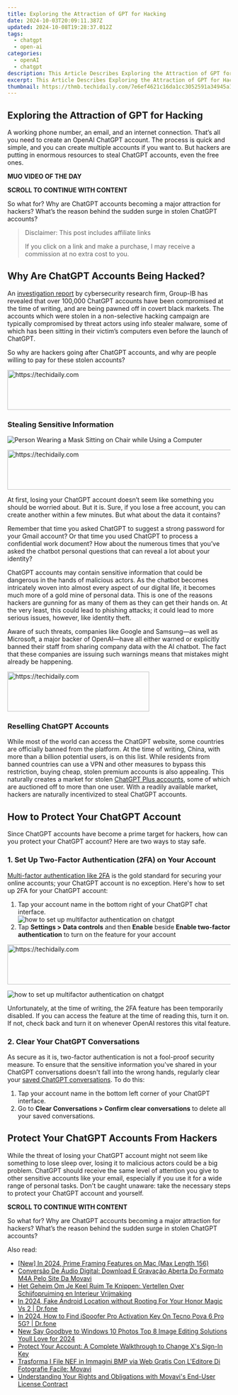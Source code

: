 ```yaml
---
title: Exploring the Attraction of GPT for Hacking
date: 2024-10-03T20:09:11.387Z
updated: 2024-10-08T19:28:37.012Z
tags:
  - chatgpt
  - open-ai
categories:
  - openAI
  - chatgpt
description: This Article Describes Exploring the Attraction of GPT for Hacking
excerpt: This Article Describes Exploring the Attraction of GPT for Hacking
thumbnail: https://thmb.techidaily.com/7e6ef4621c16da1cc3052591a34945a12afa2e9a08849b7c43976fa93370f632.jpg
---
```


## Exploring the Attraction of GPT for Hacking

 A working phone number, an email, and an internet connection. That’s all you need to create an OpenAI ChatGPT account. The process is quick and simple, and you can create multiple accounts if you want to. But hackers are putting in enormous resources to steal ChatGPT accounts, even the free ones.

**MUO VIDEO OF THE DAY**

**SCROLL TO CONTINUE WITH CONTENT**

 So what for? Why are ChatGPT accounts becoming a major attraction for hackers? What’s the reason behind the sudden surge in stolen ChatGPT accounts?

>  Disclaimer: This post includes affiliate links
>
>  If you click on a link and make a purchase, I may receive a commission at no extra cost to you.
>

## Why Are ChatGPT Accounts Being Hacked?

 An [investigation report](https://www.group-ib.com/media-center/press-releases/stealers-chatgpt-credentials/) by cybersecurity research firm, Group-IB has revealed that over 100,000 ChatGPT accounts have been compromised at the time of writing, and are being pawned off in covert black markets. The accounts which were stolen in a non-selective hacking campaign are typically compromised by threat actors using info stealer malware, some of which has been sitting in their victim’s computers even before the launch of ChatGPT.

 So why are hackers going after ChatGPT accounts, and why are people willing to pay for these stolen accounts?

<!-- affiliate ads begin -->
<a href="https://appsumo.8odi.net/c/5597632/2130891/7443" target="_top" id="2130891">
  <img src="//a.impactradius-go.com/display-ad/7443-2130891" border="0" alt="https://techidaily.com" width="728" height="90"/>
</a>
<img height="0" width="0" src="https://appsumo.8odi.net/i/5597632/2130891/7443" style="position:absolute;visibility:hidden;" border="0" />
<!-- affiliate ads end -->

### Stealing Sensitive Information

![Person Wearing a Mask Sitting on Chair while Using a Computer](https://static1.makeuseofimages.com/wordpress/wp-content/uploads/2023/06/pexels-tima-miroshnichenko-5380605.jpg)

<!-- affiliate ads begin -->
<a href="https://aligracehair.sjv.io/c/5597632/2135405/19272" target="_top" id="2135405">
  <img src="//a.impactradius-go.com/display-ad/19272-2135405" border="0" alt="https://techidaily.com" width="728" height="90"/>
</a>
<img height="0" width="0" src="https://aligracehair.sjv.io/i/5597632/2135405/19272" style="position:absolute;visibility:hidden;" border="0" />
<!-- affiliate ads end -->

 At first, losing your ChatGPT account doesn’t seem like something you should be worried about. But it is. Sure, if you lose a free account, you can create another within a few minutes. But what about the data it contains?

 Remember that time you asked ChatGPT to suggest a strong password for your Gmail account? Or that time you used ChatGPT to process a confidential work document? How about the numerous times that you’ve asked the chatbot personal questions that can reveal a lot about your identity?

 ChatGPT accounts may contain sensitive information that could be dangerous in the hands of malicious actors. As the chatbot becomes intricately woven into almost every aspect of our digital life, it becomes much more of a gold mine of personal data. This is one of the reasons hackers are gunning for as many of them as they can get their hands on. At the very least, this could lead to phishing attacks; it could lead to more serious issues, however, like identity theft.

 Aware of such threats, companies like Google and Samsung—as well as Microsoft, a major backer of OpenAI—have all either warned or explicitly banned their staff from sharing company data with the AI chatbot. The fact that these companies are issuing such warnings means that mistakes might already be happening.

<!-- affiliate ads begin -->
<a href="https://wigfever.sjv.io/c/5597632/2014853/22899" target="_top" id="2014853">
  <img src="//a.impactradius-go.com/display-ad/22899-2014853" border="0" alt="https://techidaily.com" width="320" height="90"/>
</a>
<img height="0" width="0" src="https://wigfever.sjv.io/i/5597632/2014853/22899" style="position:absolute;visibility:hidden;" border="0" />
<!-- affiliate ads end -->

### Reselling ChatGPT Accounts

 While most of the world can access the ChatGPT website, some countries are officially banned from the platform. At the time of writing, China, with more than a billion potential users, is on this list. While residents from banned countries can use a VPN and other measures to bypass this restriction, buying cheap, stolen premium accounts is also appealing. This naturally creates a market for stolen [ChatGPT Plus accounts](https://www.makeuseof.com/chatgpt-plus-subscription-worth-it/), some of which are auctioned off to more than one user. With a readily available market, hackers are naturally incentivized to steal ChatGPT accounts.

## How to Protect Your ChatGPT Account

 Since ChatGPT accounts have become a prime target for hackers, how can you protect your ChatGPT account? Here are two ways to stay safe.

### 1\. Set Up Two-Factor Authentication (2FA) on Your Account

[Multi-factor authentication like 2FA](https://www.makeuseof.com/what-is-multi-factor-authentication/) is the gold standard for securing your online accounts; your ChatGPT account is no exception. Here's how to set up 2FA for your ChatGPT account:

1. Tap your account name in the bottom right of your ChatGPT chat interface.  
![how to set up multifactor authentication on chatgpt](https://static1.makeuseofimages.com/wordpress/wp-content/uploads/2023/06/setting-up-2fa-on-chatgpt.jpg)
2. Tap **Settings > Data controls** and then **Enable** beside **Enable two-factor authentication** to turn on the feature for your account  

<!-- affiliate ads begin -->
<a href="https://appsumo.8odi.net/c/5597632/2105874/7443" target="_top" id="2105874">
  <img src="//a.impactradius-go.com/display-ad/7443-2105874" border="0" alt="https://techidaily.com" width="728" height="90"/>
</a>
<img height="0" width="0" src="https://appsumo.8odi.net/i/5597632/2105874/7443" style="position:absolute;visibility:hidden;" border="0" />
<!-- affiliate ads end -->

![how to set up multifactor authentication on chatgpt](https://static1.makeuseofimages.com/wordpress/wp-content/uploads/2023/06/turn-on-2fa-on-chatgpt.jpg)

 Unfortunately, at the time of writing, the 2FA feature has been temporarily disabled. If you can access the feature at the time of reading this, turn it on. If not, check back and turn it on whenever OpenAI restores this vital feature.

### 2\. Clear Your ChatGPT Conversations

 As secure as it is, two-factor authentication is not a fool-proof security measure. To ensure that the sensitive information you've shared in your ChatGPT conversations doesn't fall into the wrong hands, regularly clear your [saved ChatGPT conversations](https://www.makeuseof.com/save-chatgpt-chats/). To do this:

1. Tap your account name in the bottom left corner of your ChatGPT interface.
2. Go to **Clear Conversations > Confirm clear conversations** to delete all your saved conversations.

## Protect Your ChatGPT Accounts From Hackers

 While the threat of losing your ChatGPT account might not seem like something to lose sleep over, losing it to malicious actors could be a big problem. ChatGPT should receive the same level of attention you give to other sensitive accounts like your email, especially if you use it for a wide range of personal tasks. Don't be caught unaware: take the necessary steps to protect your ChatGPT account and yourself.

**SCROLL TO CONTINUE WITH CONTENT**

 So what for? Why are ChatGPT accounts becoming a major attraction for hackers? What’s the reason behind the sudden surge in stolen ChatGPT accounts?

<ins class="adsbygoogle"
     style="display:block"
     data-ad-format="autorelaxed"
     data-ad-client="ca-pub-7571918770474297"
     data-ad-slot="1223367746"></ins>

<ins class="adsbygoogle"
     style="display:block"
     data-ad-client="ca-pub-7571918770474297"
     data-ad-slot="8358498916"
     data-ad-format="auto"
     data-full-width-responsive="true"></ins>

<span class="atpl-alsoreadstyle">Also read:</span>
<div><ul>
<li><a href="https://screen-sharing-recording.techidaily.com/new-in-2024-prime-framing-features-on-mac-max-length-156/"><u>[New] In 2024, Prime Framing Features on Mac (Max Length 156)</u></a></li>
<li><a href="https://tech-savvy.techidaily.com/conversao-de-audio-digital-download-e-gravacao-aberta-do-formato-m4a-pelo-site-da-movavi/"><u>Conversão De Áudio Digital: Download E Gravação Aberta Do Formato M4A Pelo Site Da Movavi</u></a></li>
<li><a href="https://tech-savvy.techidaily.com/het-geheim-om-je-keel-ruim-te-knippen-vertellen-over-schijfopruiming-en-interieur-vrijmaking/"><u>Het Geheim Om Je Keel Ruim Te Knippen: Vertellen Over Schijfopruiming en Interieur Vrijmaking</u></a></li>
<li><a href="https://android-location.techidaily.com/in-2024-fake-android-location-without-rooting-for-your-honor-magic-vs-2-drfone-by-drfone-virtual/"><u>In 2024, Fake Android Location without Rooting For Your Honor Magic Vs 2 | Dr.fone</u></a></li>
<li><a href="https://review-topics.techidaily.com/in-2024-how-to-find-ispoofer-pro-activation-key-on-tecno-pova-6-pro-5g-drfone-by-drfone-virtual-android/"><u>In 2024, How to Find iSpoofer Pro Activation Key On Tecno Pova 6 Pro 5G? | Dr.fone</u></a></li>
<li><a href="https://ai-driven-video-production.techidaily.com/new-say-goodbye-to-windows-10-photos-top-8-image-editing-solutions-youll-love-for-2024/"><u>New Say Goodbye to Windows 10 Photos Top 8 Image Editing Solutions Youll Love for 2024</u></a></li>
<li><a href="https://techtrends.techidaily.com/protect-your-account-a-complete-walkthrough-to-change-xs-sign-in-key/"><u>Protect Your Account: A Complete Walkthrough to Change X's Sign-In Key</u></a></li>
<li><a href="https://tech-savvy.techidaily.com/trasforma-i-file-nef-in-immagini-bmp-via-web-gratis-con-leditore-di-fotografie-facile-movavi/"><u>Trasforma I File NEF in Immagini BMP via Web Gratis Con L'Editore Di Fotografie Facile: Movavi</u></a></li>
<li><a href="https://tech-savvy.techidaily.com/understanding-your-rights-and-obligations-with-movavis-end-user-license-contract/"><u>Understanding Your Rights and Obligations with Movavi's End-User License Contract</u></a></li>
</ul></div>

